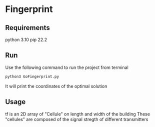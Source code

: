 # Fingerprint

## Requirements
python 3.10
pip 22.2

## Run
Use the following command to run the project from terminal
```bash
python3 GoFingerprint.py
```
It will print the coordinates of the optimal solution

## Usage
tf is an 2D array of "Cellule" on length and width of the building 
These "cellules" are composed of the signal stregth of different transmitters